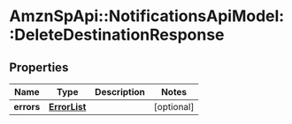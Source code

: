 # AmznSpApi::NotificationsApiModel::DeleteDestinationResponse

## Properties
Name | Type | Description | Notes
------------ | ------------- | ------------- | -------------
**errors** | [**ErrorList**](ErrorList.md) |  | [optional] 

